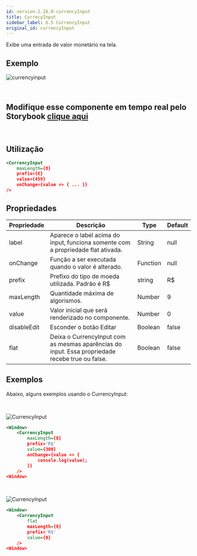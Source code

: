 ```yaml
---
id: version-2.16.0-currencyInput
title: CurrecyInput
sidebar_label: 6.5 CurrencyInput
original_id: currencyInput
---
```


Exibe uma entrada de valor monetário na tela.

## Exemplo

![currencyinput](assets/images_components/v2.0.0/currencyinput.jpg)

<br>

## Modifique esse componente em tempo real pelo Storybook [clique aqui](https://ame-miniapp-components.calindra.com.br/storybook/?path=/story/intera%C3%A7%C3%B5es-currencyinput--basic)

<br>

## Utilização

```xml
<CurrencyInput
    maxLength={8}
    prefix={€}
    value={459}
    onChange={value => { ... }}
/>
```

## Propriedades

| Propriedade | Descrição                                                                                       | Type     | Default |
|-------------|-------------------------------------------------------------------------------------------------|----------|---------|
| label       | Aparece o label acima do input, funciona somente com a propriedade flat ativada.                | String   | null    |
| onChange    | Função a ser executada quando o valor é alterado.                                               | Function | null    |
| prefix      | Prefixo do tipo de moeda utilizada. Padrão é R$                                                 | string   | R$      |
| maxLength   | Quantidade máxima de algorismos.                                                                | Number   | 9       |
| value       | Valor inicial que será renderizado no componente.                                               | Number   | 0       |
| disableEdit | Esconder o botão Editar                                                                         | Boolean  | false   |
| flat        | Deixa o CurrencyInput com as mesmas aparências do input. Essa propriedade recebe true ou false. | Boolean  | false   |


## Exemplos

Abaixo, alguns exemplos usando o CurrencyInput:

<br>

![CurrencyInput](assets/images_components/v2.16.0/currency_ex1.png)

```xml
<Window>
    <CurrencyInput
        maxLength={8}
        prefix='R$'
        value={300}
        onChange={value => {
            console.log(value);
        }}
    />
<Window>
```
<br>

![CurrencyInput](assets/images_components/v2.16.0/currency_ex2.png)

```xml
<Window>
    <CurrencyInput
        flat
        maxLength={8}
        prefix='R$'
        value={0}
    />
<Window>
```